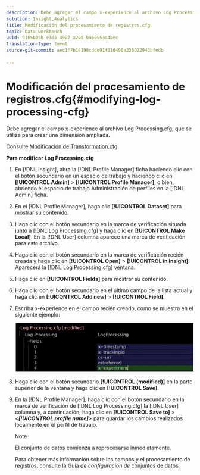 ```yaml
---
description: Debe agregar el campo x-experience al archivo Log Processing.cfg, que se utiliza para crear una dimensión ampliada.
solution: Insight,Analytics
title: Modificación del procesamiento de registros.cfg
topic: Data workbench
uuid: 9105b09b-e3d5-4922-a205-b459553a4bec
translation-type: tm+mt
source-git-commit: aec1f7b14198cdde91f61d490a235022943bfedb

---
```



# Modificación del procesamiento de registros.cfg{#modifying-log-processing-cfg}

Debe agregar el campo x-experience al archivo Log Processing.cfg, que se utiliza para crear una dimensión ampliada.

Consulte [Modificación de Transformation.cfg](../../../home/c-undst-ctrld-exp/c-vw-rslts/t-mod-trfmtn.md#task-d61b02853a82492c9a76e3c5fe8a3fb6).

**Para modificar Log Processing.cfg**

1. En [!DNL Insight], abra la [!DNL Profile Manager] ficha haciendo clic con el botón secundario en un espacio de trabajo y haciendo clic en **[!UICONTROL Admin]** > **[!UICONTROL Profile Manager]**, o bien, abriendo el espacio de trabajo Administración de perfiles en la [!DNL Admin] ficha.
1. En el [!DNL Profile Manager], haga clic **[!UICONTROL Dataset]** para mostrar su contenido.
1. Haga clic con el botón secundario en la marca de verificación situada junto a [!DNL Log Processing.cfg] y haga clic en **[!UICONTROL Make Local]**. En la [!DNL User] columna aparece una marca de verificación para este archivo.
1. Haga clic con el botón secundario en la marca de verificación recién creada y haga clic en **[!UICONTROL Open]** > **[!UICONTROL in Insight]**. Aparecerá la [!DNL Log Processing.cfg] ventana.
1. Haga clic en **[!UICONTROL Fields]** para mostrar su contenido.
1. Haga clic con el botón secundario en el último campo de la lista actual y haga clic en **[!UICONTROL Add new]** > **[!UICONTROL Field]**.
1. Escriba x-experience en el campo recién creado, como se muestra en el siguiente ejemplo:

   ![Información sobre los pasos](assets/logprocessing.png)

1. Haga clic con el botón secundario **[!UICONTROL (modified)]** en la parte superior de la ventana y haga clic en **[!UICONTROL Save]**.
1. En la [!DNL Profile Manager], haga clic con el botón secundario en la marca de verificación de [!DNL Log Processing.cfg] la [!DNL User] columna y, a continuación, haga clic en **[!UICONTROL Save to]** > *&lt;**[!UICONTROL profile name]**>* para guardar los cambios realizados localmente en el perfil de trabajo.

   >[!NOTE]
   >
   >El conjunto de datos comienza a reprocesarse inmediatamente.

   Para obtener más información sobre los campos y el procesamiento de registros, consulte la Guía *de configuración de* conjuntos de datos.


